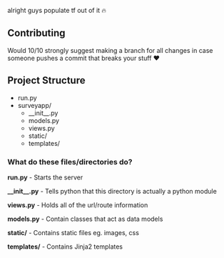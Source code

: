 alright guys populate tf out of it :fire:

## Contributing

Would 10/10 strongly suggest making a branch for all changes in case someone pushes a commit that breaks your stuff :heart:

## Project Structure

 - run.py  
 - surveyapp/ 
    - \_\_init\_\_.py
    - models.py
    - views.py
    - static/
    - templates/

### What do these files/directories do?

__run.py__ - Starts the server

__\_\_init\_\_.py__ - Tells python that this directory is actually a python module

__views.py__ - Holds all of the url/route information

__models.py__ - Contain classes that act as data models

__static/__ - Contains static files eg. images, css

__templates/__ - Contains Jinja2 templates

